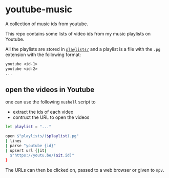 # youtube-music
A collection of music ids from youtube.

This repo contains some lists of video ids from my music playlists on Youtube.

All the playlists are stored in [`playlists/`](playlists) and a playlist is
a file with the `.pg` extension with the following format:
```txt
youtube <id-1>
youtube <id-2>
...
```

## open the videos in Youtube
one can use the following `nushell` script to
- extract the ids of each video
- contruct the URL to open the videos

```bash
let playlist = "..."

open $"playlists/($playlist).pg"
| lines
| parse "youtube {id}"
| upsert url {|it|
  $"https://youtu.be/($it.id)"
}
```

The URLs can then be clicked on, passed to a web browser or given to `mpv`.
